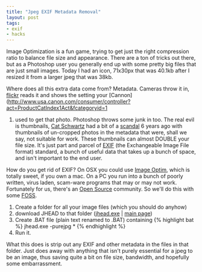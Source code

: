 ```yaml
--- 
title: "Jpeg EXIF Metadata Removal" 
layout: post 
tags:
- exif
- hacks
--- 
```


Image Optimization is a fun game, trying to get just the right compression ratio to balance file size and appearance. There are a ton of tricks out there, but as a Photoshop user you generally end up with some pretty big files that are just small images. Today I had an icon, 71x30px that was 40.1kb after I resized it from a larger jpeg that was 38kb.  

Where does all this extra data come from? Metadata. Cameras throw it in,
[flickr](http://flickr.com/) reads it and shows the setting your 
[Cannon](http://www.usa.canon.com/consumer/controller?act=ProductCatIndex1Act&fcategoryid=1
01) used to get that photo. Photoshop throws some junk in too. The real evil
is thumbnails, [Cat Schwartz](http://en.wikipedia.org/wiki/Catherine_Schwartz)
had a bit of a [scandal](http://graphicssoft.about.com/b/2003/07/26/techtvs-cat-schwartz-exposed-is-photoshop-to-blame.htm) 
6 years ago with thumbnails of
un-cropped photos in the metadata that were, shall we say, not suitable for work. These
thumbnails can almost DOUBLE your file size. It's just part and parcel of
[EXIF](http://en.wikipedia.org/wiki/Exchangeable_image_file_format) (the
Exchangeable Image File format) standard, a bunch of useful data that takes up
a bunch of space, and isn't important to the end user.


How do you get rid of EXIF? On OSX you could use [Image
Optim](http://imageoptim.pornel.net/), which is totally sweet, if you own a
mac. On a PC you run into a bunch of poorly written, virus laden, scam-ware
programs that may or may not work. Fortunately for us, there's an [Open
Source](http://en.wikipedia.org/wiki/Open_Source) community. So we'll do this
with some [FOSS](http://en.wikipedia.org/wiki/Free_and_open_source_software).

1. Create a folder for all your image files (which you should do anyhow)
2. download JHEAD to that folder ([jhead.exe](http://www.sentex.net/~mwandel/jhead/jhead.exe) | [main page](http://www.sentex.net/~mwandel/jhead/)) 
3. Create .BAT file (plain text renamed to .BAT) containing
     {% highlight bat %}
         jhead.exe -purejpg *
     {% endhighlight %}
4. Run it.

What this does is strip out any EXIF and other metadata in the files in that
folder. Just does away with anything that isn't purely essential for a jpeg to
be an image, thus saving quite a bit on file size, bandwidth, and hopefully
some embarrassment.
